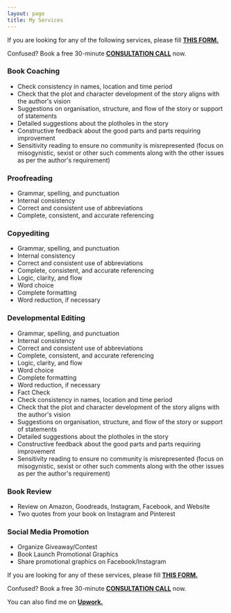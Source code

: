 ```yaml
---
layout: page
title: My Services
---
```


If you are looking for any of the following services, please fill <a href="https://forms.gle/FBFtoaoxUeX4AHoJ8">**THIS FORM.**</a> 

Confused? Book a free 30-minute <a target="_blank" href="https://calendly.com/falguni-epeolatry/editing-services-consultation-call">**CONSULTATION CALL**</a> now.

### **Book Coaching**
- Check consistency in names, location and time period
- Check that the plot and character development of the story aligns with the author's vision
- Suggestions on organisation, structure, and flow of the story or support of statements
- Detailed suggestions about the plotholes in the story
- Constructive feedback about the good parts and parts requiring improvement
- Sensitivity reading to ensure no community is misrepresented (focus on misogynistic, sexist or other such comments along with the other issues as per the author's requirement) 

### **Proofreading**
- Grammar, spelling, and punctuation
- Internal consistency
- Correct and consistent use of abbreviations
- Complete, consistent, and accurate referencing

### **Copyediting**
- Grammar, spelling, and punctuation
- Internal consistency
- Correct and consistent use of abbreviations
- Complete, consistent, and accurate referencing
- Logic, clarity, and flow
- Word choice
- Complete formatting
- Word reduction, if necessary

### **Developmental Editing**
- Grammar, spelling, and punctuation
- Internal consistency
- Correct and consistent use of abbreviations
- Complete, consistent, and accurate referencing
- Logic, clarity, and flow
- Word choice
- Complete formatting
- Word reduction, if necessary
- Fact Check
- Check consistency in names, location and time period
- Check that the plot and character development of the story aligns with the author's vision
- Suggestions on organisation, structure, and flow of the story or support of statements
- Detailed suggestions about the plotholes in the story
- Constructive feedback about the good parts and parts requiring improvement
- Sensitivity reading to ensure no community is misrepresented (focus on misogynistic, sexist or other such comments along with the other issues as per the author's requirement)

### **Book Review**
- Review on Amazon, Goodreads, Instagram, Facebook, and Website
- Two quotes from your book on Instagram and Pinterest

### **Social Media Promotion**
- Organize Giveaway/Contest
- Book Launch Promotional Graphics 
- Share promotional graphics on Facebook/Instagram

If you are looking for any of these services, please fill <a href="https://forms.gle/FBFtoaoxUeX4AHoJ8">**THIS FORM.**</a>

Confused? Book a free 30-minute <a href="https://calendly.com/falguni-epeolatry/editing-services-consultation-call">**CONSULTATION CALL**</a> now.

You can also find me on <a href="https://www.upwork.com/freelancers/~01de2077a96e499e69">**Upwork.**</a>
